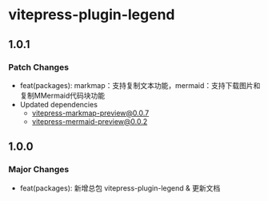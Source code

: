 # vitepress-plugin-legend

## 1.0.1

### Patch Changes

- feat(packages): markmap：支持复制文本功能，mermaid：支持下载图片和复制MMermaid代码块功能
- Updated dependencies
  - vitepress-markmap-preview@0.0.7
  - vitepress-mermaid-preview@0.0.2

## 1.0.0

### Major Changes

- feat(packages): 新增总包 vitepress-plugin-legend & 更新文档
